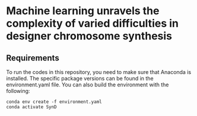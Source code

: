 # Machine learning unravels the complexity of varied difficulties in designer chromosome synthesis

## Requirements
To run the codes in this repository, you need to make sure that Anaconda is installed. The specific package versions can be found in the environment.yaml file. You can also build the environment with the following:
```
conda env create -f environment.yaml
conda activate SynD
```

